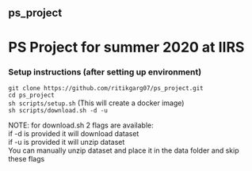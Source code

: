 ## ps_project
# PS Project for summer 2020 at IIRS

### Setup instructions (after setting up environment)  

`git clone https://github.com/ritikgarg07/ps_project.git`  
`cd ps_project`  
`sh scripts/setup.sh` (This will create a docker image)      
`sh scripts/download.sh -d -u`  
  
NOTE: for download.sh 2 flags are available:   
    if -d is provided it will download dataset  
    if -u is provided it will unzip dataset  
    You can manually unzip dataset and place it in the data folder and skip these flags  